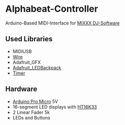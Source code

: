 # Alphabeat-Controller
Arduino-Based MIDI-Interface for [MIXXX DJ-Software](https://mixxx.org)

## Used Libraries
* MIDIUSB
* [Wire](https://www.arduino.cc/en/reference/wire)
* Adafruit_GFX
* [Adafruit_LEDBackpack](https://www.adafruit.com/product/1911)
* [Timer](https://github.com/brunocalou/Timer)

## Hardware
* [Arduino Pro Micro](https://www.sparkfun.com/products/12640) 5V
* 16-segment LED displays with [HT16K33](https://www.adafruit.com/product/1911)
* 2 Linear Fader 5k
* LEDs and Buttons
